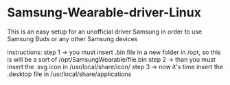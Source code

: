 # Samsung-Wearable-driver-Linux
This is an easy setup for an unofficial driver Samsung in order to use Samsung Buds or any other Samsung devices

instructions:
step 1 -> you must insert .bin file in a new folder in /opt, so this is will be a sort of /opt/SamsungWearable/file.bin
step 2 -> than you must insert the .svg icon in /usr/local/share/icon/
step 3 -> now it's time insert the .desktop file in /usr/local/share/applications


